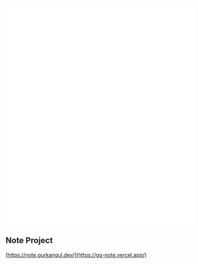 ![](https://raw.githubusercontent.com/gurkangul/github-stats/master/generated/languages.svg#gh-dark-mode-only)
![](https://raw.githubusercontent.com/gurkangul/github-stats/master/generated/languages.svg#gh-light-mode-only)

## Note Project
[https://note.gurkangul.dev/](https://gg-note.vercel.app/)
